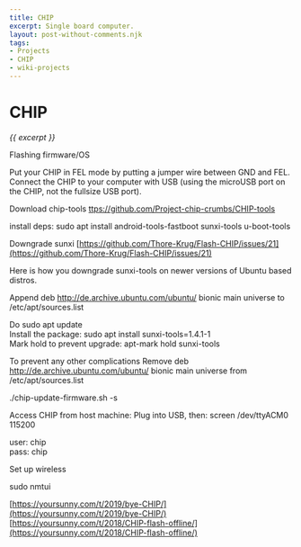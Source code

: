 ```yaml
---
title: CHIP
excerpt: Single board computer.
layout: post-without-comments.njk
tags:
- Projects
- CHIP
- wiki-projects
---
```

# CHIP

*{{ excerpt }}*

Flashing firmware/OS

Put your CHIP in FEL mode by putting a jumper wire between GND and FEL. Connect the CHIP to your computer with USB (using the microUSB port on the CHIP, not the fullsize USB port).

Download chip-tools [ttps://github.com/Project-chip-crumbs/CHIP-tools](https://github.com/Project-chip-crumbs/CHIP-tools)

install deps: sudo apt install android-tools-fastboot sunxi-tools u-boot-tools

Downgrade sunxi [https://github.com/Thore-Krug/Flash-CHIP/issues/21](https://github.com/Thore-Krug/Flash-CHIP/issues/21)

Here is how you downgrade sunxi-tools on newer versions of Ubuntu based distros.

Append deb http://de.archive.ubuntu.com/ubuntu/ bionic main universe to /etc/apt/sources.list

Do sudo apt update   
Install the package: sudo apt install sunxi-tools=1.4.1-1   
Mark hold to prevent upgrade: apt-mark hold sunxi-tools

To prevent any other complications Remove deb http://de.archive.ubuntu.com/ubuntu/ bionic main universe from /etc/apt/sources.list

./chip-update-firmware.sh -s

Access CHIP from host machine: Plug into USB, then: screen /dev/ttyACM0 115200

user: chip   
pass: chip

Set up wireless

sudo nmtui

[https://yoursunny.com/t/2019/bye-CHIP/](https://yoursunny.com/t/2019/bye-CHIP/)   
[https://yoursunny.com/t/2018/CHIP-flash-offline/](https://yoursunny.com/t/2018/CHIP-flash-offline/)